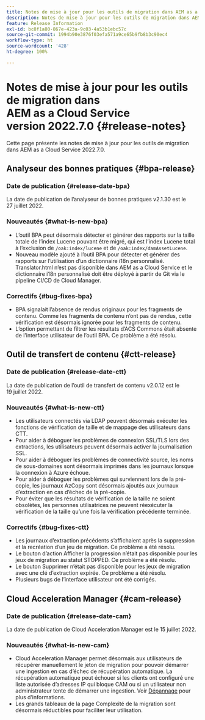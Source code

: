 ```yaml
---
title: Notes de mise à jour pour les outils de migration dans AEM as a Cloud Service version 2022.7.0
description: Notes de mise à jour pour les outils de migration dans AEM as a Cloud Service version 2022.7.0
feature: Release Information
exl-id: bc8f1a80-867e-423a-9c03-4a53b1ebc57c
source-git-commit: 1994b90e3876f03efa571a9ce65b9fb8b3c90ec4
workflow-type: ht
source-wordcount: '428'
ht-degree: 100%

---
```


# Notes de mise à jour pour les outils de migration dans AEM as a Cloud Service version 2022.7.0 {#release-notes}

Cette page présente les notes de mise à jour pour les outils de migration dans AEM as a Cloud Service 2022.7.0.

## Analyseur des bonnes pratiques {#bpa-release}

### Date de publication {#release-date-bpa}

La date de publication de l’analyseur de bonnes pratiques v2.1.30 est le 27 juillet 2022.

### Nouveautés {#what-is-new-bpa}

* L’outil BPA peut désormais détecter et générer des rapports sur la taille totale de l’index Lucene pouvant être migré, qui est l’index Lucene total à l’exclusion de `/oak:index/lucene` et de `/oak:index/damAssetLucene`.
* Nouveau modèle ajouté à l’outil BPA pour détecter et générer des rapports sur l’utilisation d’un dictionnaire i18n personnalisé. Translator.html n’est pas disponible dans AEM as a Cloud Service et le dictionnaire i18n personnalisé doit être déployé à partir de Git via le pipeline CI/CD de Cloud Manager.

### Correctifs {#bug-fixes-bpa}

* BPA signalait l’absence de rendus originaux pour les fragments de contenu. Comme les fragments de contenu n’ont pas de rendus, cette vérification est désormais ignorée pour les fragments de contenu.
* L’option permettant de filtrer les résultats d’ACS Commons était absente de l’interface utilisateur de l’outil BPA. Ce problème a été résolu.

## Outil de transfert de contenu {#ctt-release}

### Date de publication {#release-date-ctt}

La date de publication de l’outil de transfert de contenu v2.0.12 est le 19 juillet 2022.

### Nouveautés {#what-is-new-ctt}

* Les utilisateurs connectés via LDAP peuvent désormais exécuter les fonctions de vérification de taille et de mappage des utilisateurs dans CTT.
* Pour aider à déboguer les problèmes de connexion SSL/TLS lors des extractions, les utilisateurs peuvent désormais activer la journalisation SSL.
* Pour aider à déboguer les problèmes de connectivité source, les noms de sous-domaines sont désormais imprimés dans les journaux lorsque la connexion à Azure échoue.
* Pour aider à déboguer les problèmes qui surviennent lors de la pré-copie, les journaux AzCopy sont désormais ajoutés aux journaux d’extraction en cas d’échec de la pré-copie.
* Pour éviter que les résultats de vérification de la taille ne soient obsolètes, les personnes utilisatrices ne peuvent réexécuter la vérification de la taille qu’une fois la vérification précédente terminée.

### Correctifs {#bug-fixes-ctt}

* Les journaux d’extraction précédents s’affichaient après la suppression et la recréation d’un jeu de migration. Ce problème a été résolu.
* Le bouton d’action Afficher la progression n’était pas disponible pour les jeux de migration au statut STOPPED. Ce problème a été résolu.
* Le bouton Supprimer n’était pas disponible pour les jeux de migration avec une clé d’extraction expirée. Ce problème a été résolu.
* Plusieurs bugs de l’interface utilisateur ont été corrigés.

## Cloud Acceleration Manager {#cam-release}

### Date de publication {#release-date-cam}

La date de publication de Cloud Acceleration Manager est le 15 juillet 2022.

### Nouveautés {#what-is-new-cam}

* Cloud Acceleration Manager permet désormais aux utilisateurs de récupérer manuellement le jeton de migration pour pouvoir démarrer une ingestion en cas d’échec de récupération automatique. La récupération automatique peut échouer si les clients ont configuré une liste autorisée d’adresses IP qui bloque CAM ou si un utilisateur non administrateur tente de démarrer une ingestion. Voir [Dépannage](/help/journey-migration/content-transfer-tool/using-content-transfer-tool/ingesting-content.md#troubleshooting) pour plus d’informations.
* Les grands tableaux de la page Complexité de la migration sont désormais réductibles pour faciliter leur utilisation.
